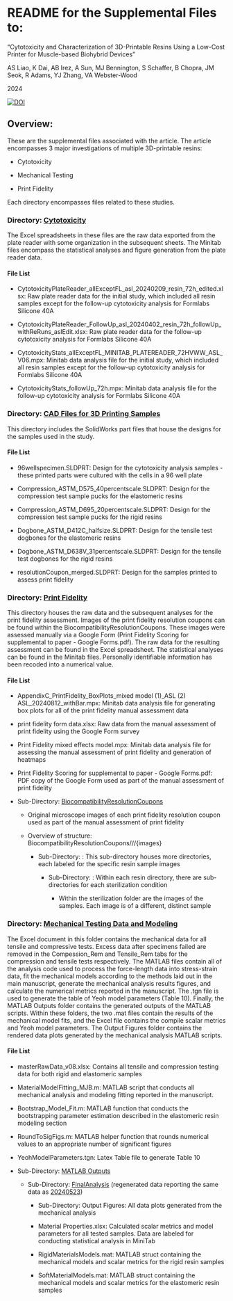 # README for the Supplemental Files to:

“Cytotoxicity and Characterization of 3D-Printable Resins Using a Low-Cost Printer for Muscle-based Biohybrid Devices”

AS Liao, K Dai, AB Irez, A Sun, MJ Bennington, S Schaffer, B Chopra, JM Seok, R Adams, YJ Zhang, VA Webster-Wood

2024

[![DOI](https://zenodo.org/badge/DOI/10.5281/zenodo.14014330.svg)](https://doi.org/10.5281/zenodo.14014330)

## Overview:

These are the supplemental files associated with the article. The article encompasses 3 major investigations of multiple 3D-printable resins:

- Cytotoxicity

- Mechanical Testing

- Print Fidelity

Each directory encompasses files related to these studies.

### Directory: [Cytotoxicity](https://github.com/CMU-BORG/Commercial-Resins-for-Biohybrids-2024/tree/main/Supplemental/Cytotoxicity)
The Excel spreadsheets in these files are the raw data exported from the plate reader with some organization in the subsequent sheets. The Minitab files encompass the statistical analyses and figure generation from the plate reader data.

#### File List

- CytotoxicityPlateReader_allExceptFL_asl_20240209_resin_72h_edited.xlsx: Raw plate reader data for the initial study, which included all resin samples except for the follow-up cytotoxicity analysis for Formlabs Silicone 40A

- CytotoxicityPlateReader_FollowUp_asl_20240402_resin_72h_followUp_withReRuns_aslEdit.xlsx: Raw plate reader data for the follow-up cytotoxicity analysis for Formlabs Silicone 40A

- CytotoxicityStats_allExceptFL_MINITAB_PLATEREADER_72HVWW_ASL_V06.mpx: Minitab data analysis file for the initial study, which included all resin samples except for the follow-up cytotoxicity analysis for Formlabs Silicone 40A

- CytotoxicityStats_followUp_72h.mpx: Minitab data analysis file for the follow-up cytotoxicity analysis for Formlabs Silicone 40A



### Directory: [CAD Files for 3D Printing Samples](https://github.com/CMU-BORG/Commercial-Resins-for-Biohybrids-2024/tree/main/Supplemental/CAD%20Files%20for%203D%20Printing%20Samples)
This directory includes the SolidWorks part files that house the designs for the samples used in the study.

#### File List

- 96wellspecimen.SLDPRT: Design for the cytotoxicity analysis samples - these printed parts were cultured with the cells in a 96 well plate

- Compression_ASTM_D575_40percentscale.SLDPRT: Design for the compression test sample pucks for the elastomeric resins

- Compression_ASTM_D695_20percentscale.SLDPRT: Design for the compression test sample pucks for the rigid resins

- Dogbone_ASTM_D412C_halfsize.SLDPRT: Design for the tensile test dogbones for the elastomeric resins

- Dogbone_ASTM_D638V_31percentscale.SLDPRT: Design for the tensile test dogbones for the rigid resins

- resolutionCoupon_merged.SLDPRT: Design for the samples printed to assess print fidelity



### Directory: [Print Fidelity](https://github.com/CMU-BORG/Commercial-Resins-for-Biohybrids-2024/tree/main/Supplemental/Print%20Fidelity)
This directory houses the raw data and the subsequent analyses for the print fidelity assessment. Images of the print fidelity resolution coupons can be found within the BiocompatibilityResolutionCoupons. These images were assessed manually via a Google Form (Print Fidelity Scoring for supplemental to paper - Google Forms.pdf). The raw data for the resulting assessment can be found in the Excel spreadsheet. The statistical analyses can be found in the Minitab files. Personally identifiable information has been recoded into a numerical value.

#### File List

- AppendixC_PrintFidelity_BoxPlots_mixed model (1)_ASL (2) ASL_20240812_withBar.mpx: Minitab data analysis file for generating box plots for all of the print fidelity manual assessment data

- print fidelity form data.xlsx: Raw data from the manual assessment of print fidelity using the Google Form survey

- Print Fidelity mixed effects model.mpx: Minitab data analysis file for assessing the manual assessment of print fidelity and generation of heatmaps

- Print Fidelity Scoring for supplemental to paper - Google Forms.pdf: PDF copy of the Google Form used as part of the manual assessment of print fidelity

- Sub-Directory: [BiocompatibilityResolutionCoupons](https://github.com/CMU-BORG/Commercial-Resins-for-Biohybrids-2024/tree/main/Supplemental/Print%20Fidelity/BiocompatibilityResolutionCoupons)

  - Original microscope images of each print fidelity resolution coupon used as part of the manual assessment of print fidelity

  - Overview of structure: BiocompatibilityResolutionCoupons/<RESIN>/<STERILIZATION>/{images}

    - Sub-Directory: <RESIN>: This sub-directory houses more directories, each labeled for the specific resin sample images

      - Sub-Directory: <STERILIZATION>: Within each resin directory, there are sub-directories for each sterilization condition

        - Within the sterilization folder are the images of the samples. Each image is of a different, distinct sample



### Directory: [Mechanical Testing Data and Modeling](https://github.com/CMU-BORG/Commercial-Resins-for-Biohybrids-2024/tree/main/Supplemental/Mechanical%20Testing%20Data%20and%20Modeling)
The Excel document in this folder contains the mechanical data for all tensile and compressive tests. Excess data after specimens failed are removed in the Compession_Rem and Tensile_Rem tabs for the compression and tensile tests respectively. The MATLAB files contain all of the analysis code used to process the force-length data into stress-strain data, fit the mechanical models according to the methods laid out in the main manuscript, generate the mechanical analysis results figures, and calculate the numerical metrics reported in the manuscript. The .tgn file is used to generate the table of Yeoh model parameters (Table 10). Finally, the MATLAB Outputs folder contains the generated outputs of the MATLAB scripts. Within these folders, the two .mat files contain the results of the mechanical model fits, and the Excel file contains the compile scalar metrics and Yeoh model parameters. The Output Figures folder contains the rendered data plots generated by the mechanical analysis MATLAB scripts.

#### File List

- masterRawData_v08.xlsx: Contains all tensile and compression testing data for both rigid and elastomeric samples

- MaterialModelFitting_MJB.m: MATLAB script that conducts all mechanical analysis and modeling fitting reported in the manuscript. 

- Bootstrap_Model_Fit.m: MATLAB function that conducts the bootstrapping parameter estimation described in the elastomeric resin modeling section

- RoundToSigFigs.m: MATLAB helper function that rounds numerical values to an appropriate number of significant figures

- YeohModelParameters.tgn: Latex Table file to generate Table 10

- Sub-Directory: [MATLAB Outputs](https://github.com/CMU-BORG/Commercial-Resins-for-Biohybrids-2024/tree/main/Supplemental/Mechanical%20Testing%20Data%20and%20Modeling/MATLAB%20Outputs)

  - Sub-Directory: [FinalAnalysis](https://github.com/CMU-BORG/Commercial-Resins-for-Biohybrids-2024/tree/main/Supplemental/Mechanical%20Testing%20Data%20and%20Modeling/MATLAB%20Outputs/FinalAnalysis) (regenerated data reporting the same data as [20240523](https://github.com/CMU-BORG/Commercial-Resins-for-Biohybrids-2024/tree/main/Supplemental/Mechanical%20Testing%20Data%20and%20Modeling/MATLAB%20Outputs/20240523))

    - Sub-Directory: Output Figures: All data plots generated from the mechanical analysis

    - Material Properties.xlsx: Calculated scalar metrics and model parameters for all tested samples. Data are labeled for conducting statistical analysis in MiniTab

    - RigidMaterialsModels.mat: MATLAB struct containing the mechanical models and scalar metrics for the rigid resin samples

    - SoftMaterialModels.mat: MATLAB struct containing the mechanical models and scalar metrics for the elastomeric resin samples

